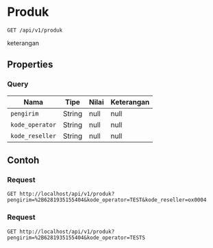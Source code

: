 # Produk
```http
GET /api/v1/produk
```
keterangan
## Properties
### Query
Nama | Tipe | Nilai | Keterangan
--- | --- | --- | ---
<code>pengirim</code> | String | null | null
<code>kode_operator</code> | String | null | null
<code>kode_reseller</code> | String | null | null

## Contoh

### Request
```http
GET http://localhost/api/v1/produk?pengirim=%2B6281935155404&kode_operator=TEST&kode_reseller=ox0004
```

### Request
```http
GET http://localhost/api/v1/produk?pengirim=%2B6281935155404&kode_operator=TESTS
```
